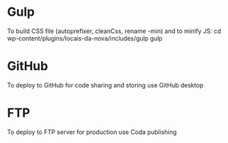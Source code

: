 # Gulp
To build CSS file (autoprefixer, cleanCss, rename -min) and to minify JS:
cd wp-content/plugins/locais-da-nova/includes/gulp
gulp

# GitHub
To deploy to GitHub for code sharing and storing use GitHub desktop

# FTP
To deploy to FTP server for production use Coda publishing